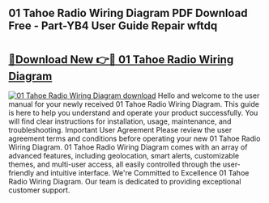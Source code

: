 ## 01 Tahoe Radio Wiring Diagram PDF Download Free - Part-YB4 User Guide Repair wftdq

# <h2><a href="http://dfm8knk.blite.top/?on=01+Tahoe+Radio+Wiring+Diagram">🔗Download New 👉🔴 01 Tahoe Radio Wiring Diagram</a></h2>

[![01 Tahoe Radio Wiring Diagram download](https://i.imgur.com/lujVjoI.png)](http://dfm8knk.blite.top/?on=01+Tahoe+Radio+Wiring+Diagram)
Hello and welcome to the user manual for your newly received 01 Tahoe Radio Wiring Diagram. This guide is here to help you understand and operate your product successfully. You will find clear instructions for installation, usage, maintenance, and troubleshooting. Important User Agreement Please review the user agreement terms and conditions before operating your new 01 Tahoe Radio Wiring Diagram. 01 Tahoe Radio Wiring Diagram comes with an array of advanced features, including geolocation, smart alerts, customizable themes, and multi-user access, all easily controlled through the user-friendly and intuitive interface. We're Committed to Excellence 01 Tahoe Radio Wiring Diagram. Our team is dedicated to providing exceptional customer support.
